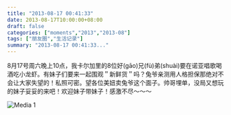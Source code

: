 ```yaml
---
title: "2013-08-17 00:41:33"
date: 2013-08-17T10:00:00+08:00
draft: false
categories: ["moments","2013","2013-08"]
tags: ["朋友圈","生活记录"]
summary: "2013-08-17 00:41:33..."
---
```


8月17号周六晚上10点，我卡尔加里的8位好(gāo)兄(fù)弟(shuài)要在诺亚唱歌喝酒吃小龙虾。有妹子们要来一起围观＂新鲜货＂吗？兔爷亲测用人格担保那绝对不会让大家失望的！私照可密。望各位美妞卖兔爷这个面子。帅哥埋单，没局又想玩的妹子妥妥的来吧！欢迎妹子带妹子！感激不尽〜〜〜

![Media 1](/Moments/photos/2013-08-17/201308170041330.jpg)
